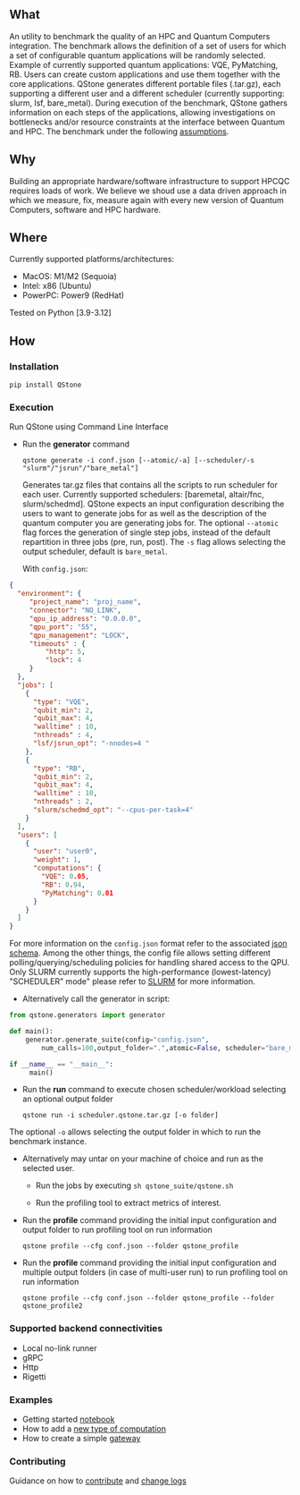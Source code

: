 ## What

An utility to benchmark the quality of an HPC and Quantum Computers integration. The benchmark allows the definition of a set of users for which a set of configurable quantum applications will be randomly selected. Example of currently supported quantum applications: VQE, PyMatching, RB. Users can create custom applications and use them together with the core applications.
QStone generates different portable files (.tar.gz), each supporting a different user and a different scheduler (currently supporting: slurm, lsf, bare_metal). During execution of the benchmark, QStone gathers information on each steps of the applications, allowing investigations on bottlenecks and/or resource constraints at the interface between Quantum and HPC.
The benchmark under the following [assumptions](ASSUMPTIONS.md).

## Why

Building an appropriate hardware/software infrastructure to support HPCQC requires
loads of work. We believe we shoud use a data driven approach in which we measure, fix, measure again with every new version of Quantum Computers, software and HPC hardware.

## Where

Currently supported platforms/architectures:

- MacOS: M1/M2 (Sequoia)
- Intel: x86 (Ubuntu)
- PowerPC: Power9 (RedHat)

Tested on Python [3.9-3.12]

## How

### Installation

`pip install QStone`

### Execution

Run QStone using Command Line Interface

- Run the **generator** command

  `qstone generate -i conf.json [--atomic/-a] [--scheduler/-s "slurm"/"jsrun"/"bare_metal"]`

  Generates tar.gz files that contains all the scripts to run scheduler for each user. Currently supported schedulers: [baremetal, altair/fnc, slurm/schedmd]. QStone expects an input configuration describing the users to want to generate jobs for as well as the description of the quantum computer you are generating jobs for. The optional `--atomic` flag forces the generation of single step jobs, instead of the default repartition in three jobs (pre, run, post). The `-s` flag allows selecting the output scheduler, default is `bare_metal`.

  With `config.json`:

```json
{
  "environment": { 
     "project_name": "proj_name",
     "connector": "NO_LINK",
     "qpu_ip_address": "0.0.0.0",
     "qpu_port": "55",
     "qpu_management": "LOCK",
     "timeouts" : {
         "http": 5,
         "lock": 4
     } 
  },
  "jobs": [
    {
      "type": "VQE",
      "qubit_min": 2,
      "qubit_max": 4,
      "walltime" : 10,
      "nthreads" : 4,
      "lsf/jsrun_opt": "-nnodes=4 "
    },
    {
      "type": "RB",
      "qubit_min": 2,
      "qubit_max": 4,
      "walltime" : 10,
      "nthreads" : 2,
      "slurm/schedmd_opt": "--cpus-per-task=4"
    }
  ],
  "users": [
    {
      "user": "user0",
      "weight": 1,
      "computations": {
        "VQE": 0.05,
        "RB": 0.94,
        "PyMatching": 0.01
      }
    }
  ]
}
```

For more information on the `config.json` format refer to the associated [json schema](qstone/utils/config_schema.py).
Among the other things, the config file allows setting different polling/querying/scheduling policies for handling shared access to the QPU.
Only SLURM currently supports the high-performance (lowest-latency) "SCHEDULER" mode" please refer to [SLURM](SLURM.md) for more information.

- Alternatively call the generator in script:

```python
from qstone.generators import generator

def main():
    generator.generate_suite(config="config.json",
        num_calls=100,output_folder=".",atomic=False, scheduler="bare_metal")

if __name__ == "__main__":
     main()
```

- Run the **run** command to execute chosen scheduler/workload selecting an optional output folder

  `qstone run -i scheduler.qstone.tar.gz [-o folder]`

The optional `-o` allows selecting the output folder in which to run the benchmark instance.

- Alternatively may untar on your machine of choice and run as the selected user.

  - Run the jobs by executing `sh qstone_suite/qstone.sh`

  - Run the profiling tool to extract metrics of interest.

- Run the **profile** command providing the initial input configuration and output folder to run profiling tool on run information

  `qstone profile --cfg conf.json --folder qstone_profile`

- Run the **profile** command providing the initial input configuration and multiple output folders (in case of multi-user run) to run profiling tool on run information

  `qstone profile --cfg conf.json --folder qstone_profile --folder qstone_profile2`

### Supported backend connectivities

- Local no-link runner
- gRPC
- Http
- Rigetti

### Examples

- Getting started [notebook](examples/running/getting_started.ipynb)
- How to add a [new type of computation](examples/adding/computation/README.md)
- How to create a simple [gateway](examples/node/README.md)

### Contributing

Guidance on how to [contribute](contributing.md) and [change logs](changelog.md)
